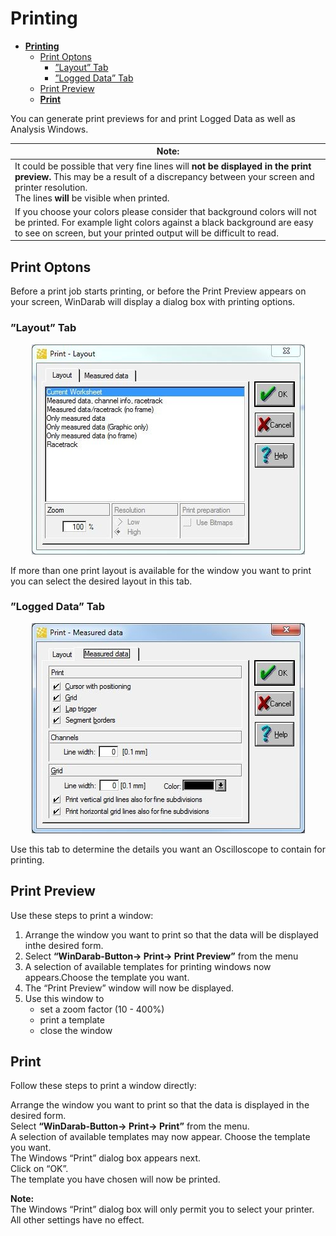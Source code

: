 # **Printing**

- [**Printing**](#printing)
  - [Print Optons](#print-optons)
    - [”Layout” Tab](#layout-tab)
    - [”Logged Data” Tab](#logged-data-tab)
  - [Print Preview](#print-preview)
  - [**Print**](#print)

You can generate print previews for and print Logged Data as well as Analysis Windows.

|**Note:**|
|---|
|It could be possible that very fine lines will **not be displayed in the print preview.** This may be a result of a discrepancy between your screen and printer resolution.<br>The lines **will** be visible when printed.|
|If you choose your colors please consider that background colors will not be printed. For example light colors against a black background are easy to see on screen, but your printed output will be difficult to read.|

## Print Optons

Before a print job starts printing, or before the Print Preview appears on your screen, WinDarab will display a dialog box with printing options.

### ”Layout” Tab

<p align="center">
<img src="images/print layout.jpg">
</p>

If more than one print layout is available for the window you want to print you can select the desired layout in this tab.

### ”Logged Data” Tab

<p align="center">
<img src="images/Logged Data Tab.jpg">
</p>

Use this tab to determine the details you want an Oscilloscope to contain for printing.

## Print Preview

Use these steps to print a window:

1. Arrange the window you want to print so that the data will be displayed inthe desired form.
2. Select **“WinDarab-Button&rarr; Print&rarr; Print Preview”** from the menu
3. A selection of available templates for printing windows now appears.Choose the template you want.
4. The “Print Preview” window will now be displayed.  
5. Use this window to  
    * set a zoom factor (10 - 400%)
    * print a template
    * close the window

## **Print**

Follow these steps to print a window directly:

Arrange the window you want to print so that the data is displayed in the desired form.  
Select **“WinDarab-Button&rarr; Print&rarr; Print”** from the menu.  
A selection of available templates may now appear. Choose the template you want.  
The Windows “Print” dialog box appears next.  
Click on “OK”.  
The template you have chosen will now be printed.

**Note:**  
The Windows “Print” dialog box will only permit you to select your printer. All other settings have no effect.
